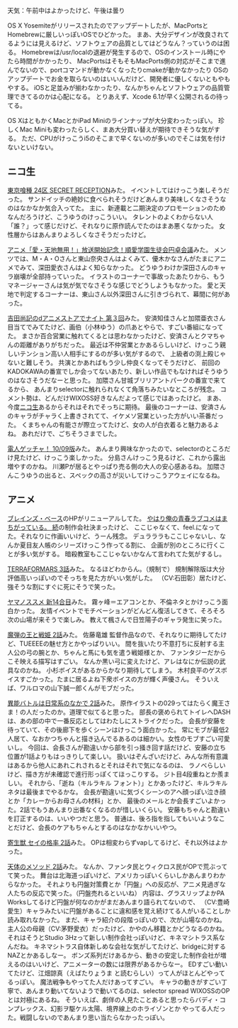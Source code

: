 天気：午前中はよかったけど、午後は曇り

OS X Yosemiteがリリースされたのでアップデートしたが、MacPortsとHomebrewに厳しいっぽいOSでひどかった。
まあ、大分デザインが改良されてるようには見えるけど、ソフトウェアの品質としてはどうなん？っていうのは困る。
Homebrewは/usr/localの退避が発生するので、OSのインストール時にやたら時間がかかったり、
MacPortsはそもそもMacPorts側の対応がそこまで進んでないので、portコマンドが動かなくなったりcmakeが動かなかったり
OSのアップデートでお金を取らないのはいいんだけど、開発者に優しくないともやもやする。
iOSと足並みが揃わなかったり、なんかちゃんとソフトウェアの品質管理できてるのかは心配になる。
とりあえず、Xcode 6.1が早く公開されるの待ってる。

OS XはともかくMacとかiPad Miniのラインナップが大分変わったっぽい。
珍しくMac Miniも変わったらしく、まあ大分買い替えが期待できそうな気がする。
ただ、CPUがけっこうi5のそこまで早くないのが多いのでそこは気を付けないといけない。

## ニコ生

[東京喰種 24区 SECRET RECEPTION](http://live.nicovideo.jp/watch/lv191777051)みた。
イベントしてはけっこう楽しそうだった。
サンドイッチの絶妙に食べられそうだけどあんまり美味しくなさそうなのはなかなか気合入ってた。
主に、新連載と二期決定のプロモーションのためなんだろうけど、こうゆうのけっこういい。
タレントのよくわからない人「誰？」って感じだけど、それなりに原作読んでたのはまあ悪くなかった。
女性層からはあんまりよろしくなさそうだったけど。

[アニメ「愛・天地無用！」放送開始記念！順愛学園生徒会円卓会議](http://live.nicovideo.jp/watch/lv195358299)みた。
メンツでは、M・A・Oさんと東山奈央さんはよくみて、優木かなさんがたまにアニメでみて、深田愛衣さんはよく知らなかった。
どうゆうわけか深田さんのキャラ崩壊が全部持っていった。
イラストのコーナーで事故ったあたりから、もうマネージャーさんは気が気でなさそうな感じでどうしようもなかった。
愛と天地で判定するコーナーは、東山さん以外深田さんに引きづられて、幕間に何があった。

[吉田尚記のdアニメストアでナイト 第３回](http://live.nicovideo.jp/watch/lv195344995)みた。
安済知佳さんと加隈亜衣さん目当てでみてたけど、画伯（小林ゆう）の爪あとやらで、すごい番組になってた。
まさか百合営業に触れてくるとは思わなかったけど、安済さんとクマちゃんの距離がありがちだった。
最近は不仲営業とかあるらしいけど、けっこう親しいテンション高い人相手にするのが多い気がするので、
上級者の渕上殿じゃないと難しそう。
共演とかあればもう少し仲良くなってそうだけど、
前回のKADOKAWAの番宣でしか会ってないあたり、新しい作品でもなければそうゆうのはなさそうだなーと思った。
加隈さん甘城ブリリアントパークの番宣で来てるから、
あんまりselectorに触れられなくて角落ちみたいなところが残念。
コメント勢は、どんだけWIXOSS好きなんだよって感じではあったけど。
まあ、今度[ニコ生](http://live.nicovideo.jp/watch/lv195391714)あるからそれはそれでそっちに期待。
最後のコーナーは、安済さんのキャラがチャラく上書きされてて、イケメソ営業といった方がいい茶番だった。
くまちゃんの有能さが際立ってたけど、女の人が白衣着ると魅力あるよね。
あれだけで、ごちそうさまでした。

[電人ゲッチャ！ 10/09版](http://live.nicovideo.jp/watch/lv195032415)みた。
あんまり興味なかったので、selectorのところだけ見たけど、けっこう楽しかった。
分島さんけっこう見るけど、これから露出増やすのかね。
川瀬Pが居るとやっぱり売る側の大人の安心感あるね。
加隈さんこうゆうの出ると、スペックの高さが災いしてけっこうアウェイになるね。

## アニメ

[ブレインズ・ベース](http://www.brainsbase.co.jp/)のHPがリニューアルしてた。
[やはり俺の青春ラブコメはまちがっている。 続](http://www.tbs.co.jp/anime/oregairu/)の制作会社決まったけど、
ここじゃなくて、feel.になってた。それなりに作画いいけど、うーん残念。
デュラララもここじゃないし、なんか夏目友人帳のシリーズけっこう作ってる割に、
企画が別のところに行くことが多い気がする。
暗殺教室もここじゃないかなんて言われてた気がするし。

[TERRAFORMARS 3話](http://www.nicovideo.jp/watch/1413255281)みた。
なるほどわからん。（規制で）
規制解除版は大分評価高いっぽいのでそっちを見た方がいい気がした。
（CV:石田彰）居たけど、強そうな割にすぐに死にそうで笑った。

[ヤマノススメ 新14合目](http://www.nicovideo.jp/watch/1413352967)みた。
霧ヶ峰＝エアコンとか、不倫ネタとかけっこう面白かった。
友情イベントでモチベーションがどんどん復活してきて、そろそろ次の山場が来そうで楽しみ。
教えて楓さんで日笠陽子のギャラ発生に笑った。

[魔弾の王と戦姫 2話](http://www.nicovideo.jp/watch/1413448048)みた。
佐藤竜雄 監督作品なので、それなりに期待してたけど、TUEEEEの魅せ方とかやっぱりいい。
間を抜いたり不意打ちに反射する主人公の弓の腕とか、ちゃんと馬にも気を遣う戦姫様とか、
ファンタジーだからこそ映える描写はすごい。
なんか黒い弓に変えたけど、アレはなにか伝説の武具なのかね。
小杉ボイスがあるからかなり期待してしまう。
木村良平のゲスボイスすごかった。たまに居るよね下衆ボイスの方が輝く声優さん。
そういえば、ワルロマの山下誠一郎くんがモブだった。

[異能バトルは日常系のなかで 2話](http://www.nicovideo.jp/watch/1413259700)みた。
原作イラストの029ってはたらく魔王さま！の人だったのか。道理で似てると思った。
部長の褒められてトイレへDASHは、あの部の中で一番反応としてはわたしにストライクだった。
会長が安藤を待っていて、その後廊下を歩くシーンはけっこう面白かった。
常にモブが最低2人居て、なおかつちゃんと描き込んでるあるのは細かい。女性のモブすごい可愛いし。
今回は、会長さんが勘違いから部を引っ掻き回す話だけど、安藤の立ち位置が1話よりもはっきりして楽しい。
扱いはぞんざいだけど、みんな所有意識はあるから他人にあれこれされるとそれはそれで気になるのは、
ラノベらしいけど、描き方が未確認で進行形っぽくてほっこりする。
ジト目4段重ねとか羨ましい。
それから、「逝ね（キルラキル フォント）」とかあったけど、キルラキルネタは最後までやるかな。
会長が勘違いに気づくシーンのアヘ顔っぽい泣き顔とか「カレーからお母さんの材料」とか、
最後のメールとか会長すごいよかった。2話でもうあんまり出番なくなるのが惜しいくらい。
安藤もちゃんと勘違いを訂正するのは、いいやつだと思う。
普通は、後ろ指を指してもいいようなことだけど、会長のケアもちゃんとするのはなかなかいいやつ。

[寄生獣 セイの格率 2話](http://live.nicovideo.jp/watch/lv195973483)みた。
OPは相変わらずvapしてるけど、それ以外はよかった。

[天体のメソッド 2話](http://live.nicovideo.jp/watch/lv195788298)みた。
なんか、ファンタ民とウィクロス民がOPで荒ぶってて笑った。
舞台は北海道っぽいけど、アメリカっぽいくらいしかあんまりわからなかった。
それよりも円盤対策費とか「円盤」への反応が、アニメ見過ぎな人たちの反応で笑った。（円盤売れるといいね）
内容は、グラスリップよかPA Worksしてるけど円盤が何なのかがまだあんまり語られてないので、
（CV:豊崎愛生）キャラみたいに円盤があることに違和感を覚え続けてる人がいることしか読み取れなかった。
まだ、キャラ紹介の段階っぽいので、次が山場なのかね。
主人公の母親（CV:茅野愛衣）だったけど、かやのん移籍とかどうなるのかね。
それはそうとStudio 3Hzって新しい制作会社っぽいけど、キネマシトラス系なんだね。
キネマシトラス自体新しめな会社な気がしてたけど、bridgeに対するNAZとかあるしなー。
ボンズ系列だけあるから、動きの安定した制作会社が増えるのはいいけど、アニメーターの数には限界があるからなー。
EDすごい動いてたけど、江畑諒真（えばたりょうま と読むらしい）って人がほとんどやってるっぽい。
魔法戦争もやってた人だけあってすごい。
キャラの動きがすごい丁寧で、あんまり動いてないようで動いてるのは、selector spread WIXOSSのOPとは対極にあるね。
そういえば、劇伴の人見たことあると思ったらバディ・コンプレックス、幻影ヲ駆ケル太陽、境界線上のホライゾンとか
やってる人だった。戦闘しないのであんまり思い当たらなかったっぽい。
